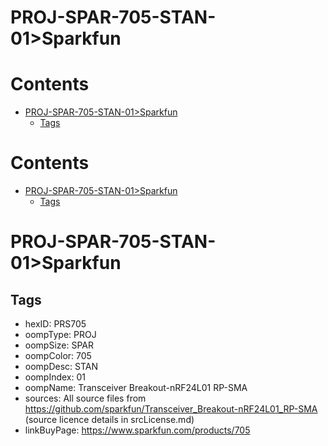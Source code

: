 
PROJ-SPAR-705-STAN-01>Sparkfun
==============================

Contents
========

* [PROJ-SPAR-705-STAN-01>Sparkfun](#proj-spar-705-stan-01sparkfun)
	* [Tags](#tags)

Contents
========

* [PROJ-SPAR-705-STAN-01>Sparkfun](#proj-spar-705-stan-01sparkfun)
	* [Tags](#tags)

# PROJ-SPAR-705-STAN-01>Sparkfun

## Tags

- hexID: PRS705
- oompType: PROJ
- oompSize: SPAR
- oompColor: 705
- oompDesc: STAN
- oompIndex: 01
- oompName: Transceiver Breakout-nRF24L01 RP-SMA
- sources: All source files from https://github.com/sparkfun/Transceiver_Breakout-nRF24L01_RP-SMA (source licence details in srcLicense.md)
- linkBuyPage: https://www.sparkfun.com/products/705
